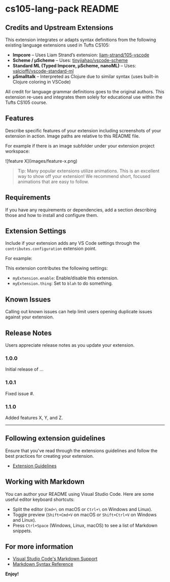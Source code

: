 # cs105-lang-pack README

## Credits and Upstream Extensions

This extension integrates or adapts syntax definitions from the following existing language extensions used in Tufts CS105:

- **Impcore** – Uses Liam Strand’s extension: [liam-strand/105-vscode](https://github.com/liam-strand/105-vscode)
- **Scheme / μScheme** – Uses: [tinyjiahao/vscode-scheme](https://github.com/tinyjiahao/vscode-scheme)
- **Standard ML (Typed Impcore, μScheme, nanoML)** – Uses: [valcioffi/vscode-standard-ml](https://github.com/valcioffi/vscode-standard-ml)
- **μSmalltalk** – Interpreted as Clojure due to similar syntax (uses built-in Clojure coloring in VSCode)

All credit for language grammar definitions goes to the original authors. This extension re-uses and integrates them solely for educational use within the Tufts CS105 course.

## Features

Describe specific features of your extension including screenshots of your extension in action. Image paths are relative to this README file.

For example if there is an image subfolder under your extension project workspace:

\!\[feature X\]\(images/feature-x.png\)

> Tip: Many popular extensions utilize animations. This is an excellent way to show off your extension! We recommend short, focused animations that are easy to follow.

## Requirements

If you have any requirements or dependencies, add a section describing those and how to install and configure them.

## Extension Settings

Include if your extension adds any VS Code settings through the `contributes.configuration` extension point.

For example:

This extension contributes the following settings:

* `myExtension.enable`: Enable/disable this extension.
* `myExtension.thing`: Set to `blah` to do something.

## Known Issues

Calling out known issues can help limit users opening duplicate issues against your extension.

## Release Notes

Users appreciate release notes as you update your extension.

### 1.0.0

Initial release of ...

### 1.0.1

Fixed issue #.

### 1.1.0

Added features X, Y, and Z.

---

## Following extension guidelines

Ensure that you've read through the extensions guidelines and follow the best practices for creating your extension.

* [Extension Guidelines](https://code.visualstudio.com/api/references/extension-guidelines)

## Working with Markdown

You can author your README using Visual Studio Code. Here are some useful editor keyboard shortcuts:

* Split the editor (`Cmd+\` on macOS or `Ctrl+\` on Windows and Linux).
* Toggle preview (`Shift+Cmd+V` on macOS or `Shift+Ctrl+V` on Windows and Linux).
* Press `Ctrl+Space` (Windows, Linux, macOS) to see a list of Markdown snippets.

## For more information

* [Visual Studio Code's Markdown Support](http://code.visualstudio.com/docs/languages/markdown)
* [Markdown Syntax Reference](https://help.github.com/articles/markdown-basics/)

**Enjoy!**
